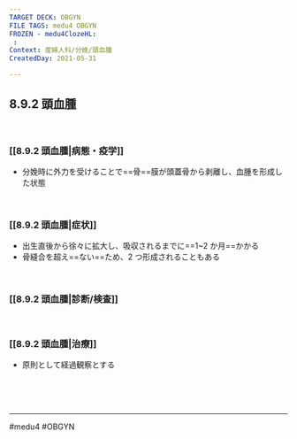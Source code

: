 ```yaml
---
TARGET DECK: OBGYN
FILE TAGS: medu4 OBGYN
FROZEN - medu4ClozeHL:
 : 
Context: 産婦人科/分娩/頭血腫
CreatedDay: 2021-05-31

---
```


## 8.9.2 頭血腫

<br>

### [[8.9.2 頭血腫|病態・疫学]]
* 分娩時に外力を受けることで==骨==膜が頭蓋骨から剥離し、血腫を形成した状態
<!--ID: 1660373832553-->


<br>

### [[8.9.2 頭血腫|症状]]
* 出生直後から徐々に拡大し、吸収されるまでに==1~2 か月==かかる
* 骨縫合を超え==ない==ため、2 つ形成されることもある
<!--ID: 1622523509984-->


<br>

### [[8.9.2 頭血腫|診断/検査]]


<br>

### [[8.9.2 頭血腫|治療]]
* 原則として経過観察とする

<br><br><br>

---
#medu4 #OBGYN
